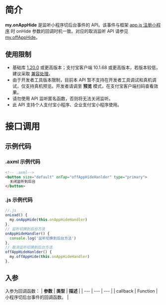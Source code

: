 # 简介

**my.onAppHide** 是监听小程序切后台事件的 API。该事件与框架 [app.js 注册小程序](https://opendocs.alipay.com/mini/framework/app-detail) 时 onHide 参数的回调时机一致。对应的取消监听 API 请参见 [my.offAppHide](https://opendocs.alipay.com/mini/api/dldh0a)。

## 使用限制

- 基础库 [1.20.0](https://opendocs.alipay.com/mini/framework/lib) 或更高版本；支付宝客户端 10.1.68 或更高版本，若版本较低，建议采取 [兼容处理](https://opendocs.alipay.com/mini/framework/compatibility)。
- 由于开发者工具版本限制，目前本 API 暂不支持在开发者工具调试和真机调试，仅支持真机预览。开发者请调至 **预览** 模式，在支付宝客户端扫码查看效果。
- 请勿使用 API 监听匿名函数，否则将无法关闭监听。
- 此 API 支持个人支付宝小程序、企业支付宝小程序使用。

# 接口调用

## 示例代码

### .axml 示例代码

```html
<!-- .axml-->
<button size="default" onTap="offAppHideHanlder" type="primary">
  关闭监听到后台
</button>
```

### .js 示例代码

```javascript
//.js
onLoad() {
  my.onAppHide(this.onAppHideHandler)
},
// 监听切换到后台方法
onAppHideHandler() {
  console.log('监听切换到后台方法')
},
// 取消监听切换到后台方法
offAppHideHanlder() {
  my.offAppHide(this.onAppHideHandler)
},
```

## 入参

入参为回调函数： | **参数** | **类型** | **描述** | | --- | --- | --- | | callback | Function | 小程序切后台事件的回调函数。 |
